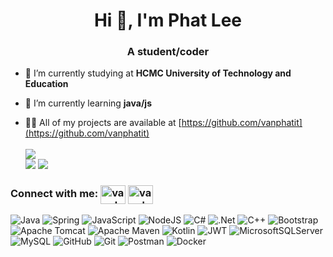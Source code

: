 <h1 align="center">Hi 👋, I'm Phat Lee</h1>
<h3 align="center">A student/coder</h3>

- 🔭 I’m currently studying at **HCMC University of Technology and Education**

- 🌱 I’m currently learning **java/js**

- 👨‍💻 All of my projects are available at [https://github.com/vanphatit](https://github.com/vanphatit)
<br/><br/>![](https://github-readme-stats.vercel.app/api/top-langs/?username=vanphatit&theme=vue&hide_border=false&include_all_commits=true&count_private=true&layout=compact) <br/>
![](https://github-readme-stats.vercel.app/api?username=vanphatit&theme=vue&hide_border=false&include_all_commits=true&count_private=true)
![](https://github-readme-streak-stats.herokuapp.com/?user=vanphatit&theme=vue&hide_border=false)


<h3 align="left">
  Connect with me: 
  <a href="https://linkedin.com/in/vanphatit/" target="blank"><img align="center" src="https://raw.githubusercontent.com/rahuldkjain/github-profile-readme-generator/master/src/images/icons/Social/linked-in-alt.svg" alt="vanphatit/" height="30" width="40" /></a>
  <a href="https://fb.com/vanphatit/" target="blank"><img align="center" src="https://raw.githubusercontent.com/rahuldkjain/github-profile-readme-generator/master/src/images/icons/Social/facebook.svg" alt="vanphatit/" height="30" width="40" /></a>
  <p align="left">
  
</p>
</h3>


![Java](https://img.shields.io/badge/java-%23ED8B00.svg?style=for-the-badge&logo=openjdk&logoColor=white) ![Spring](https://img.shields.io/badge/spring-%236DB33F.svg?style=for-the-badge&logo=spring&logoColor=white) ![JavaScript](https://img.shields.io/badge/javascript-%23323330.svg?style=for-the-badge&logo=javascript&logoColor=%23F7DF1E) ![NodeJS](https://img.shields.io/badge/node.js-6DA55F?style=for-the-badge&logo=node.js&logoColor=white) ![C#](https://img.shields.io/badge/c%23-%23239120.svg?style=for-the-badge&logo=csharp&logoColor=white) ![.Net](https://img.shields.io/badge/.NET-5C2D91?style=for-the-badge&logo=.net&logoColor=white) ![C++](https://img.shields.io/badge/c++-%2300599C.svg?style=for-the-badge&logo=c%2B%2B&logoColor=white) ![Bootstrap](https://img.shields.io/badge/bootstrap-%238511FA.svg?style=for-the-badge&logo=bootstrap&logoColor=white) ![Apache Tomcat](https://img.shields.io/badge/apache%20tomcat-%23F8DC75.svg?style=for-the-badge&logo=apache-tomcat&logoColor=black) ![Apache Maven](https://img.shields.io/badge/Apache%20Maven-C71A36?style=for-the-badge&logo=Apache%20Maven&logoColor=white) ![Kotlin](https://img.shields.io/badge/kotlin-%237F52FF.svg?style=for-the-badge&logo=kotlin&logoColor=white) ![JWT](https://img.shields.io/badge/JWT-black?style=for-the-badge&logo=JSON%20web%20tokens) ![MicrosoftSQLServer](https://img.shields.io/badge/Microsoft%20SQL%20Server-CC2927?style=for-the-badge&logo=microsoft%20sql%20server&logoColor=white) ![MySQL](https://img.shields.io/badge/mysql-4479A1.svg?style=for-the-badge&logo=mysql&logoColor=white) ![GitHub](https://img.shields.io/badge/github-%23121011.svg?style=for-the-badge&logo=github&logoColor=white) ![Git](https://img.shields.io/badge/git-%23F05033.svg?style=for-the-badge&logo=git&logoColor=white) ![Postman](https://img.shields.io/badge/Postman-FF6C37?style=for-the-badge&logo=postman&logoColor=white) ![Docker](https://img.shields.io/badge/docker-%230db7ed.svg?style=for-the-badge&logo=docker&logoColor=white)
